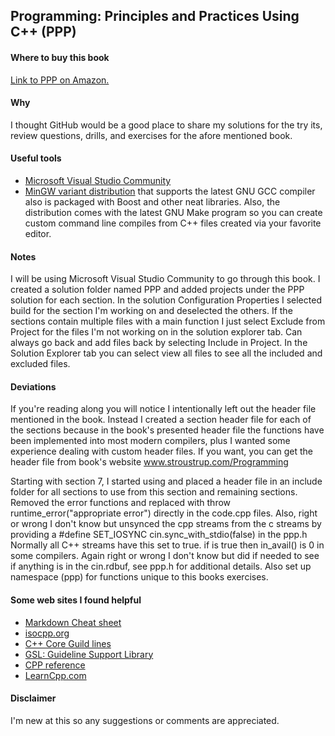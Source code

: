 ## Programming: Principles and Practices Using C++ (PPP)
#### Where to buy this book
[Link to PPP on Amazon.](https://www.amazon.com/Programming-Principles-Practice-Using-2nd/dp/0321992784/ref=sr_1_1?s=books&ie=UTF8&qid=1444058171&sr=1-1&keywords=Programming%3A+Principles+and+Practice+Using+C%2B%2B)

#### Why
I thought GitHub would be a good place to share my solutions for the try its, review questions, drills, and exercises for the afore mentioned book.

#### Useful tools
- [Microsoft Visual Studio Community](https://www.visualstudio.com/en-us/products/visual-studio-community-vs.aspx)
- [MinGW variant distribution](https://nuwen.net/mingw.html) that supports the latest GNU GCC compiler also is packaged with Boost and other neat libraries.
	Also, the distribution comes with the latest GNU Make program so you can create custom command line compiles from C++ files created via your favorite editor.

#### Notes
I will be using Microsoft Visual Studio Community to go through this book. 
I created a solution folder named PPP and added projects under the PPP solution for each section.
In the solution Configuration Properties I selected build for the section I'm working on and deselected the others.
If the sections contain multiple files with a main function I just select Exclude from Project for the files I'm not working on 
in the solution explorer tab.  Can always go back and add files back by selecting Include in Project. In the Solution Explorer tab you
can select view all files to see all the included and excluded files.

#### Deviations
If you're reading along you will notice I intentionally left out the header file mentioned in the book.  Instead I created a section header file for each of the sections 
because in the book's presented header file the functions have been implemented into most modern compilers, plus I wanted some experience dealing with custom header files.
If you want, you can get the header file from book's website www.stroustrup.com/Programming

Starting with section 7, I started using and placed a header file in an include folder for all sections to use from this section and remaining sections.
Removed the error functions and replaced with throw runtime_error("appropriate error") directly in the code.cpp files.
Also, right or wrong I don't know but unsynced the cpp streams from the c streams by providing a #define SET_IOSYNC cin.sync_with_stdio(false) in the ppp.h
Normally all C++ streams have this set to true. if is true then in_avail() is 0 in some compilers.
Again right or wrong I don't know but did if needed to see if anything is in the cin.rdbuf,  see ppp.h for additional details.
Also set up namespace (ppp) for functions unique to this books exercises.

#### Some web sites I found helpful
- [Markdown Cheat sheet](https://github.com/adam-p/markdown-here/wiki/Markdown-Here-Cheatsheet)
- [isocpp.org](https://isocpp.org/)
- [C++ Core Guild lines](http://isocpp.github.io/CppCoreGuidelines/CppCoreGuidelines)
- [GSL: Guideline Support Library](https://github.com/Microsoft/GSL)
- [CPP reference](http://en.cppreference.com/w/Main_Page)
- [LearnCpp.com](http://www.learncpp.com/)

#### Disclaimer
I'm new at this so any suggestions or comments are appreciated.
